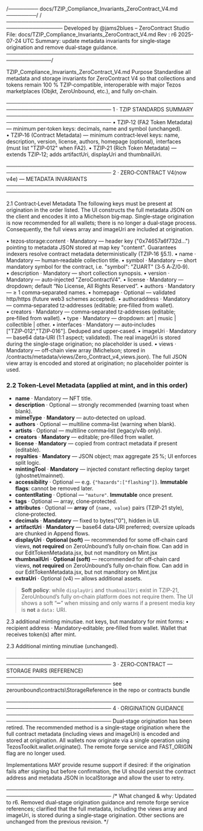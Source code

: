 /──────── docs/TZIP_Compliance_Invariants_ZeroContract_V4.md ────────/
/─────────────────────────────────────────────────────────────────
Developed by @jams2blues – ZeroContract Studio
File: docs/TZIP_Compliance_Invariants_ZeroContract_V4.md
Rev : r6 2025-07-24 UTC
Summary: update metadata invariants for single‑stage origination and remove dual‑stage guidance.
──────────────────────────────────────────────────────────────/

TZIP_Compliance_Invariants_ZeroContract_V4.md
Purpose
Standardise all metadata and storage invariants for ZeroContract V4 so that
collections and tokens remain 100 % TZIP‑compatible, interoperable with major
Tezos marketplaces (Objkt, ZeroUnbound, etc.), and fully on‑chain.

──────────────────────────────────────────────────────────────────────────────
1 · TZIP STANDARDS SUMMARY
──────────────────────────────────────────────────────────────────────────────
• TZIP‑12 (FA2 Token Metadata) — minimum per‑token keys: decimals, name and symbol (unchanged).
• TZIP‑16 (Contract Metadata) — minimum contract‑level keys: name, description, version,
license, authors, homepage (optional), interfaces (must list "TZIP‑012" when FA2).
• TZIP‑21 (Rich Token Metadata) — extends TZIP‑12; adds artifactUri, displayUri and thumbnailUri.

──────────────────────────────────────────────────────────────────────────────
2 · ZERO‑CONTRACT V4(now v4e) — METADATA INVARIANTS
──────────────────────────────────────────────────────────────────────────────

2.1 Contract‑Level Metadata
The following keys must be present at origination in the order listed. The UI
constructs the full metadata JSON on the client and encodes it into a Michelson
big‑map. Single‑stage origination is now recommended for all wallets; there is
no longer a dual‑stage process. Consequently, the full views array and
imageUri are included at origination.

• tezos‑storage:content · Mandatory — header key ("0x74657a6f732d…") pointing to
metadata JSON stored at map key "content". Guarantees indexers resolve
contract metadata deterministically (TZIP‑16 §5.1).
• name · Mandatory — human‑readable collection title.
• symbol · Mandatory — short mandatory symbol for the contract, i.e. "symbol": "ZUART"
(3‑5 A‑Z/0‑9).
• description · Mandatory — short collection synopsis.
• version · Mandatory — auto‑injected "ZeroContractV4".
• license · Mandatory — dropdown; default “No License, All Rights Reserved”.
• authors · Mandatory — ≥ 1 comma‑separated names.
• homepage · Optional — validated http/https (future web3 schemes accepted).
• authoraddress · Mandatory — comma‑separated tz‑addresses (editable; pre‑filled from wallet).
• creators · Mandatory — comma‑separated tz‑addresses (editable; pre‑filled from wallet).
• type · Mandatory — dropdown: art | music | collectible | other.
• interfaces · Mandatory — auto‑includes ["TZIP‑012","TZIP‑016"]. Deduped and upper‑cased.
• imageUri · Mandatory — base64 data‑URI (1:1 aspect; validated). The real imageUri
is stored during the single‑stage origination; no placeholder is used.
• views · Mandatory — off‑chain view array (Michelson; stored in
/contracts/metadata/views/Zero_Contract_v4_views.json). The full JSON view
array is encoded and stored at origination; no placeholder pointer is used.

### 2.2 Token‑Level Metadata (applied at mint, and in this order)

- **name** · Mandatory — NFT title.  
- **description** · Optional — strongly recommended (warning toast when blank).  
- **mimeType** · **Mandatory** — auto‑detected on upload.  
- **authors** · Optional — multiline comma‑list (warning when blank).  
- **artists** · Optional — multiline comma‑list (legacy/v4b only).  
- **creators** · **Mandatory** — editable; pre‑filled from wallet.  
- **license** · **Mandatory** — copied from contract metadata if present (editable).  
- **royalties** · **Mandatory** — JSON object; max aggregate 25 %; UI enforces split logic.  
- **mintingTool** · **Mandatory** — injected constant reflecting deploy target (ghostnet/mainnet).  
- **accessibility** · Optional — e.g. `{"hazards":["flashing"]}`. **Immutable flags**: cannot be removed later.  
- **contentRating** · Optional — `"mature"`. **Immutable** once present.  
- **tags** · Optional — array, clone‑protected.  
- **attributes** · Optional — **array** of `{name, value}` pairs (TZIP‑21 style), clone‑protected.  
- **decimals** · **Mandatory** — fixed to bytes("0"), hidden in UI.  
- **artifactUri** · **Mandatory** — base64 data‑URI preferred; oversize uploads are chunked in Append flows.  
- **displayUri** · **Optional (soft)** — recommended for some off‑chain card views, **not required** on ZeroUnbound’s fully on‑chain flow.  Can add in our EditTokenMetadata.jsx, but not manditory on Mint.jsx  
- **thumbnailUri** · **Optional (soft)** — recommended for off‑chain card views, **not required** on ZeroUnbound’s fully on‑chain flow.  Can add in our EditTokenMetadata.jsx, but not manditory on Mint.jsx  
- **extraUri** · Optional (v4) — allows additional assets.

> **Soft policy**: while `displayUri` and `thumbnailUri` exist in TZIP‑21, ZeroUnbound’s fully on‑chain platform does not require them. The UI shows a soft “➖” when missing and only warns if a present media key is **not** a `data:` URI.

2.3 additional minting minutiae. not keys, but mandatory for mint forms:
• recipient address · Mandatory‑editable; pre‑filled from wallet. Wallet that receives token(s) after mint.

2.3 Additional minting minutiae (unchanged).

──────────────────────────────────────────────────────────────────────────────
3 · ZERO‑CONTRACT — STORAGE PAIRS (REFERENCE)
──────────────────────────────────────────────────────────────────────────────
see zerounbound\contracts\StorageReference in the repo or contracts bundle

──────────────────────────────────────────────────────────────────────────────
4 · ORIGINATION GUIDANCE
──────────────────────────────────────────────────────────────────────────────
Dual‑stage origination has been retired. The recommended method is a single‑stage
origination where the full contract metadata (including views and imageUri) is
encoded and stored at origination. All wallets now originate via a single
operation using TezosToolkit.wallet.originate(). The remote forge service and
FAST_ORIGIN flag are no longer used.

Implementations MAY provide resume support if desired: if the origination fails
after signing but before confirmation, the UI should persist the contract address
and metadata JSON in localStorage and allow the user to retry.

──────────────────────────────────────────────────────────────────────────────
/* What changed & why: Updated to r6. Removed dual‑stage origination guidance
and remote forge service references; clarified that the full metadata,
including the views array and imageUri, is stored during a single‑stage
origination. Other sections are unchanged from the previous revision. */